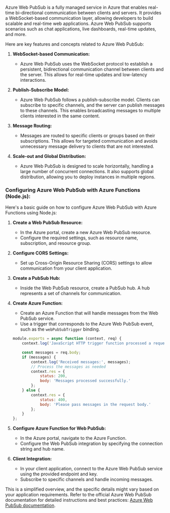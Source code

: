 Azure Web PubSub is a fully managed service in Azure that enables real-time bi-directional communication between clients and servers. It provides a WebSocket-based communication layer, allowing developers to build scalable and real-time web applications. Azure Web PubSub supports scenarios such as chat applications, live dashboards, real-time updates, and more.

Here are key features and concepts related to Azure Web PubSub:

1. **WebSocket-based Communication:**
   - Azure Web PubSub uses the WebSocket protocol to establish a persistent, bidirectional communication channel between clients and the server. This allows for real-time updates and low-latency interactions.

2. **Publish-Subscribe Model:**
   - Azure Web PubSub follows a publish-subscribe model. Clients can subscribe to specific channels, and the server can publish messages to these channels. This enables broadcasting messages to multiple clients interested in the same content.

3. **Message Routing:**
   - Messages are routed to specific clients or groups based on their subscriptions. This allows for targeted communication and avoids unnecessary message delivery to clients that are not interested.

4. **Scale-out and Global Distribution:**
   - Azure Web PubSub is designed to scale horizontally, handling a large number of concurrent connections. It also supports global distribution, allowing you to deploy instances in multiple regions.

### Configuring Azure Web PubSub with Azure Functions (Node.js):

Here's a basic guide on how to configure Azure Web PubSub with Azure Functions using Node.js:

1. **Create a Web PubSub Resource:**
   - In the Azure portal, create a new Azure Web PubSub resource.
   - Configure the required settings, such as resource name, subscription, and resource group.

2. **Configure CORS Settings:**
   - Set up Cross-Origin Resource Sharing (CORS) settings to allow communication from your client application.

3. **Create a PubSub Hub:**
   - Inside the Web PubSub resource, create a PubSub hub. A hub represents a set of channels for communication.

4. **Create Azure Function:**
   - Create an Azure Function that will handle messages from the Web PubSub service.
   - Use a trigger that corresponds to the Azure Web PubSub event, such as the `webPubSubTrigger` binding.

   ```javascript
   module.exports = async function (context, req) {
       context.log('JavaScript HTTP trigger function processed a request.');

       const messages = req.body;
       if (messages) {
           context.log('Received messages:', messages);
           // Process the messages as needed
           context.res = {
               status: 200,
               body: 'Messages processed successfully.'
           };
       } else {
           context.res = {
               status: 400,
               body: 'Please pass messages in the request body.'
           };
       }
   };
   ```

5. **Configure Azure Function for Web PubSub:**
   - In the Azure portal, navigate to the Azure Function.
   - Configure the Web PubSub integration by specifying the connection string and hub name.

6. **Client Integration:**
   - In your client application, connect to the Azure Web PubSub service using the provided endpoint and key.
   - Subscribe to specific channels and handle incoming messages.

This is a simplified overview, and the specific details might vary based on your application requirements. Refer to the official Azure Web PubSub documentation for detailed instructions and best practices: [Azure Web PubSub documentation](https://docs.microsoft.com/en-us/azure/azure-web-pubsub/).